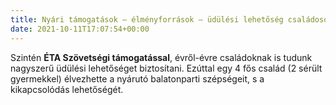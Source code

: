 ```yaml
---
title: Nyári támogatások – élményforrások – üdülési lehetőség családosoknak
date: 2021-10-11T17:07:54+00:00
---
```

Szintén **ÉTA Szövetségi támogatással**, évről-évre családoknak is tudunk nagyszerű üdülési lehetőséget biztosítani. Ezúttal egy 4 fős család (2 sérült gyermekkel) élvezhette a nyárutó balatonparti szépségeit, s a kikapcsolódás lehetőségét.
